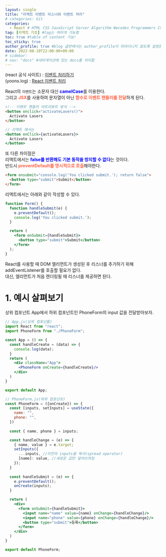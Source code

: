 ```yaml
---
layout: single
title: "리액트 이벤트 리스너와 이벤트 처리"
# categories: Git
categories:
  - React # HTML CSS JavaScript Server Algorithm Wecodes Programmers CS Github Blog
tag: [리액트 기초] #tag는 여러개 가능함
toc: true #table of content 기능!
toc_sticky: true
author_profile: true #blog 글안에서는 author_profile이 따라다니지 않도록 설정함
date: 2022-08-10T22:00:00+09:00
# sidebar:
# nav: "docs" #네비게이션에 있는 docs를 의미함
---
```

(react 공식 사이트) : [이벤트 처리하기](https://ko.reactjs.org/docs/handling-events.html)  
(yoons.log) : [React 이벤트 처리](https://velog.io/@yoonvelog/React-%EC%9D%B4%EB%B2%A4%ED%8A%B8-%EC%B2%98%EB%A6%AC)  

React의 `이벤트`는 소문자 대신 <span class="blue">camelCase</span>를 이용한다.  
그리고 <span class="tomato">JSX</span>를 사용하여 문자열이 아닌 <span class="tomato">함수로 이벤트 핸들러를 전달</span>하게 된다.  

```html
<!-- 이벤트 핸들러 어트리뷰트 방식 -->
<button onclick="activateLasers()">
  Activate Lasers
</button>
```

```jsx
// 리액트 에서는
<button onClick={activateLasers}>
  Activate Lasers
</button>
```

또 다른 차이점은  
리액트에서는 <span class="blue">false를 반환해도 기본 동작을 방지할 수 없다</span>는 것이다.  
반드시 <span class="tomato">preventDefault를 명시적으로 호출</span>해야한다.  

```html
<form onsubmit="console.log('You clicked submit.'); return false">
  <button type="submit">Submit</button>
</form>
```

리액트에서는 아래와 같이 작성할 수 있다.  

```jsx
function Form() {
  function handleSubmit(e) {
    e.preventDefault();
    console.log('You clicked submit.');
  }

  return (
    <form onSubmit={handleSubmit}>
      <button type="submit">Submit</button>
    </form>
  );
}
```

React를 사용할 때 DOM 엘리먼트가 생성된 후 리스너를 추가하기 위해 addEventListener를 호출할 필요가 없다.  
대신, 엘리먼트가 처음 렌더링될 때 리스너를 제공하면 된다.  

# 1. 예시 살펴보기
상위 컴포넌트 App에서 하위 컴포넌트인 PhoneForm의 input 값을 전달받아보자.  

```jsx
// App.js(상위 컴포넌틑)
import React from "react";
import PhoneForm from "./PhoneForm";

const App = () => {
  const handleCreate = (data) => {
    console.log(data);
  }
  return (
    <div className="App">
      <PhoneForm onCreate={handleCreate}/>
    </div>
  )
}

export default App;
```

```jsx
// PhoneForm.js(하위 컴포넌트)
const PhoneForm = ({onCreate}) => {
  const [inputs, setInputs] = useState({
    name: "",
    phone: "",
  })
  
  const { name, phone } = inputs;

  const handleChange = (e) => {
    { name, value } = e.target;
    setInputs({
      ...inputs, //이전의 inputs을 복사(spread operator)
      [name]: value, //새로운 값만 덮어쓰여짐
    });
  }
  
  const handleSubmit = (e) => {
    e.preventDefault();
    onCreate(inputs);
  }

  return (
    <div>
      <form onSubmit={handleSubmit}>
        <input name="name" value={name} onChange={handleChange}/>
        <input name="phone" value={phone} onChange={handleChange}/>
        <button type="submit">등록</button>
      </form>
    </div>
  )
}

export default PhoneForm;
```

<style>
.red {
  color: red;
  font-weight: bold;
}

.tomato {
  color: tomato;
  font-weight: bold;
}

.blue {
  color: blue;
  font-weight: bold;
}

.royalblue {
  color: royalblue;
  font-weight: bold;
}

.forestgreen {
  color: forestgreen;
  font-weight: bold;
}

.darkorange {
  color: darkorange;
  font-weight: bold;
}
</style>

<!-- ### 2. Link 넣기

```

유형 1: (설명어를 입력) : [gunhee's coding blog](https://gunhee-jeong.github.io/)
유형 2: (URL 자동연결) : <https://gunhee-jeong.github.io/>
유형 3: (동일 파일 내 '문단으로 이동') : [1. Header로 이동](###-1-header)

```

유형 1: (설명어를 입력) : [gunhee's coding blog](https://gunhee-jeong.github.io/)
유형 2: (URL 자동연결) : <https://gunhee-jeong.github.io/>
유형 3: (동일 파일 내 '문단으로 이동') : [1. Header로 이동](#1-header)
유형 3의 방법

1. 특수문자를 제거
2. 스페이스는 -로 바꾸고
3. 대문자는 소문자로!
   그래서 ### 1. Header -> #1-header

## Link: [google][https://www.google.com/]

### 3. 수평선

```

---

```

---

### 4. 라인 바꾸기

```

스페이스바를 2번 눌러주면 다음칸으로
이동할 수 있어요!

```

---

스페이스바를 2번 눌러주면
다음칸으로 이동할 수 있어요!

### 5. list 만들기

```

1. 1번
2. 2번
3. 3번

- 순서없는 list
  - 순서없는 list
    - 순서없는 list

```

1. 1번
2. 2번
3. 3번

- 순서없는 list
  - 순서없는 list
    - 순서없는 list

---

### 6. font 관련

```

**진하게** -> 볼드
_기울여서_ -> 이탤릭체
~~취소선~~ -> 취소선

<ul>밑줄넣기</ul> -> 밑줄
<span style="color:red">빨간 글씨</span> -> 글자색
이것이 `인라인` 입니다 -> 인라인 코드
```

**진하게** -> 볼드
_기울여서_ -> 이탤릭체
~~취소선~~ -> 취소선
<u>밑줄넣기</u> -> 밑줄
<span style="color:red">빨간 글씨</span>
이것이 `인라인` 입니다 -> 인라인 코드

---

### 7. 인용구문

```
> coding
>
> > JavaScript
> >
> > > 내가 프짱!
```

> coding
>
> > JavaScript
> >
> > > 내가 프짱!

---

### 8. 이미지 삽입

```
유형1: ('사이즈를 조절' -> HTML 태그 사용) : <img src="https://gunhee-jeong.github.io/assets/images/blogLogo.png" width="300" height="200">
유형2: (이미지 삽입 후 -> 링크 걸기)
[![이미지](https://gunhee-jeong.github.io/assets/images/blogLogo/blogLogo.png)](https://gunhee-jeong.github.io/)
```

유형1: ('사이즈를 조절' -> HTML 태그 사용) : <img src="https://gunhee-jeong.github.io/assets/images/blogLogo.png" width="300" height="200">
유형2: (이미지 삽입 후 -> 링크 걸기)
[![이미지](https://gunhee-jeong.github.io/assets/images/blogLogo.png)](https://gunhee-jeong.github.io/)

### 9. 표 만들기

```
||국어|영어|
| :--- | ---: | :--: |
|건희 | 100점 | 100점
|철수 | 100점 | 100점
```

|      |  국어 | 영어  |
| :--- | ----: | :---: |
| 건희 | 100점 | 100점 |
| 철수 | 100점 | 100점 |

> - header를 넣고 싶은 경우 ---을 사용하고 :을 이용하여 정렬에 사용함!

### 10. 토글 만들기

```
<details>
<summary>여기를 누르세요</summary>
<div markdown="1">
숨겨진 내용
</div>
</details>
```

<details>
<summary>여기를 누르세요</summary>
<div markdown="1">
숨겨진 내용
</div>
</details> -->
